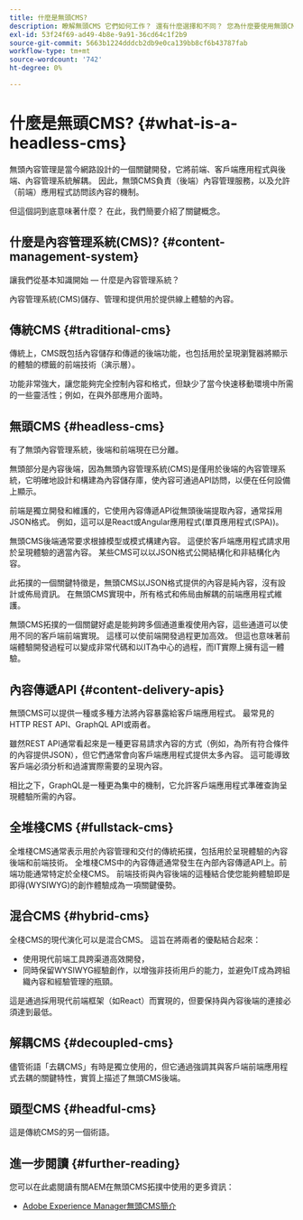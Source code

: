 ```yaml
---
title: 什麼是無頭CMS?
description: 瞭解無頭CMS 它們如何工作？ 還有什麼選擇和不同？ 您為什麼要使用無頭CMS?
exl-id: 53f24f69-ad49-4b8e-9a91-36cd64c1f2b9
source-git-commit: 5663b1224dddcb2db9e0ca139bb8cf6b43787fab
workflow-type: tm+mt
source-wordcount: '742'
ht-degree: 0%

---
```


# 什麼是無頭CMS? {#what-is-a-headless-cms}

無頭內容管理是當今網路設計的一個關鍵開發，它將前端、客戶端應用程式與後端、內容管理系統解耦。 因此，無頭CMS負責（後端）內容管理服務，以及允許（前端）應用程式訪問該內容的機制。

但這個詞到底意味著什麼？ 在此，我們簡要介紹了關鍵概念。

## 什麼是內容管理系統(CMS)? {#content-management-system}

讓我們從基本知識開始 — 什麼是內容管理系統？

內容管理系統(CMS)儲存、管理和提供用於提供線上體驗的內容。

## 傳統CMS {#traditional-cms}

傳統上，CMS既包括內容儲存和傳遞的後端功能，也包括用於呈現瀏覽器將顯示的體驗的標籤的前端技術（演示層）。

功能非常強大，讓您能夠完全控制內容和格式，但缺少了當今快速移動環境中所需的一些靈活性；例如，在與外部應用介面時。

## 無頭CMS {#headless-cms}

有了無頭內容管理系統，後端和前端現在已分離。

無頭部分是內容後端，因為無頭內容管理系統(CMS)是僅用於後端的內容管理系統，它明確地設計和構建為內容儲存庫，使內容可通過API訪問，以便在任何設備上顯示。

前端是獨立開發和維護的，它使用內容傳遞API從無頭後端提取內容，通常採用JSON格式。 例如，這可以是React或Angular應用程式(單頁應用程式(SPA))。

無頭CMS後端通常要求根據模型或模式構建內容。 這便於客戶端應用程式請求用於呈現體驗的適當內容。 某些CMS可以以JSON格式公開結構化和非結構化內容。

此拓撲的一個關鍵特徵是，無頭CMS以JSON格式提供的內容是純內容，沒有設計或佈局資訊。 在無頭CMS實現中，所有格式和佈局由解耦的前端應用程式維護。

無頭CMS拓撲的一個關鍵好處是能夠跨多個通道重複使用內容，這些通道可以使用不同的客戶端前端實現。 這樣可以使前端開發過程更加高效。 但這也意味著前端體驗開發過程可以變成非常代碼和以IT為中心的過程，而IT實際上擁有這一體驗。

## 內容傳遞API {#content-delivery-apis}

無頭CMS可以提供一種或多種方法將內容暴露給客戶端應用程式。 最常見的HTTP REST API、GraphQL API或兩者。

雖然REST API通常看起來是一種更容易請求內容的方式（例如，為所有符合條件的內容提供JSON），但它們通常會向客戶端應用程式提供太多內容。 這可能導致客戶端必須分析和過濾實際需要的呈現內容。

相比之下，GraphQL是一種更為集中的機制，它允許客戶端應用程式準確查詢呈現體驗所需的內容。

## 全堆棧CMS {#fullstack-cms}

全堆棧CMS通常表示用於內容管理和交付的傳統拓撲，包括用於呈現體驗的內容後端和前端技術。 全堆棧CMS中的內容傳遞通常發生在內部內容傳遞API上。前端功能通常特定於全棧CMS。 前端技術與內容後端的這種結合使您能夠體驗即是即得(WYSIWYG)的創作體驗成為一項關鍵優勢。

## 混合CMS {#hybrid-cms}

全棧CMS的現代演化可以是混合CMS。 這旨在將兩者的優點結合起來：

* 使用現代前端工具跨渠道高效開發，
* 同時保留WYSIWYG經驗創作，以增強非技術用戶的能力，並避免IT成為跨組織內容和經驗管理的瓶頸。

這是通過採用現代前端框架（如React）而實現的，但要保持與內容後端的連接必須達到最低。

## 解耦CMS {#decoupled-cms}

儘管術語「去耦CMS」有時是獨立使用的，但它通過強調其與客戶端前端應用程式去耦的關鍵特性，實質上描述了無頭CMS後端。

## 頭型CMS {#headful-cms}

這是傳統CMS的另一個術語。

## 進一步閱讀 {#further-reading}

您可以在此處閱讀有關AEM在無頭CMS拓撲中使用的更多資訊：

* [Adobe Experience Manager無頭CMS簡介](/help/headless/introduction.md)
